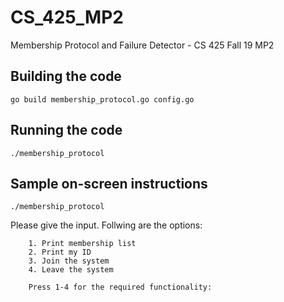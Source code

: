 # CS_425_MP2

Membership Protocol and Failure Detector - CS 425 Fall 19 MP2

## Building the code
`go build membership_protocol.go config.go`

## Running the code
`./membership_protocol`

## Sample on-screen instructions
`./membership_protocol`

Please give the input. Follwing are the options:

        1. Print membership list
        2. Print my ID
        3. Join the system        
        4. Leave the system
                 
        Press 1-4 for the required functionality: